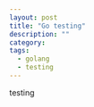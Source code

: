 ```yaml
---
layout: post
title: "Go testing"
description: ""
category:
tags:
  - golang
  - testing
---
```


 testing

